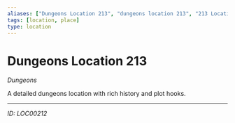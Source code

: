 ```yaml
---
aliases: ["Dungeons Location 213", "dungeons location 213", "213 Location Dungeons"]
tags: [location, place]
type: location
---
```


# Dungeons Location 213

*Dungeons*

A detailed dungeons location with rich history and plot hooks.

---
*ID: LOC00212*